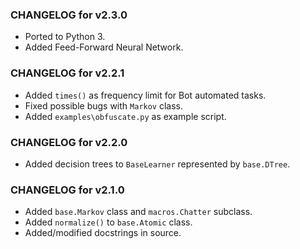 ### CHANGELOG for v2.3.0

* Ported to Python 3.
* Added Feed-Forward Neural Network.

### CHANGELOG for v2.2.1

* Added `times()` as frequency limit for Bot automated tasks.
* Fixed possible bugs with `Markov` class.
* Added `examples\obfuscate.py` as example script.

### CHANGELOG for v2.2.0

* Added decision trees to `BaseLearner` represented by `base.DTree`.

### CHANGELOG for v2.1.0  

* Added `base.Markov` class and `macros.Chatter` subclass.
* Added `normalize()` to `base.Atomic` class.
* Added/modified docstrings in source.
